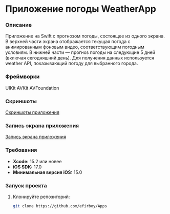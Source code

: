 # Приложение погоды WeatherApp

### Описание
Приложение на Swift с прогнозом погоды, состоящее из одного экрана. В верхней части экрана отображается текущая погода с анимированным фоновым видео, соответствующим погодным условиям. В нижней части — прогноз погоды на следующие 5 дней (включая сегодняшний день). Для получения данных используется weather API, показывающий погоду для выбранного города.

### Фреймворки
UIKit
AVKit
AVFoundation

### Скриншоты
[Скриншоты приложения](https://github.com/efirboy/Apps/tree/main/WeatherApp/Screenshots)


### Запись экрана приложения
[Запись экрана приложения](https://github.com/efirboy/Apps/raw/main/WeatherApp/Videos/%D0%97%D0%B0%D0%BF%D0%B8%D1%81%D1%8C%20%D1%8D%D0%BA%D1%80%D0%B0%D0%BD%D0%B0.mov)


### Требования
- **Xcode:** 15.2 или новее
- **iOS SDK:** 17.0
- **Минимальная версия iOS:** 15.0

### Запуск проекта
1. Клонируйте репозиторий:
   ```bash
   git clone https://github.com/efirboy/Apps

